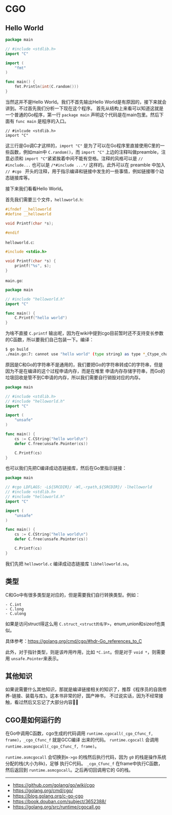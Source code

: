 # CGO

## Hello World

```go
package main

// #include <stdlib.h>
import "C"

import (
	"fmt"
)

func main() {
    fmt.Println(int(C.random()))
}
```

当然这并不是Hello World。我们不首先输出Hello World是有原因的，接下来就会讲到。不过首先我们分析一下现在这个程序。
首先从结构上来看可以知道这就是一个普通的Go程序，第一行 `package main` 声明这个代码是在main包里。然后下面有 `func main`
是程序的入口。

```
// #inlcude <stdlib.h>
import "C"

```

这三行是Go调C才这样的，`import "C"` 是为了可以在Go程序里直接使用C里的一些函数，例如main中 `C.random()`，而 `import "C"`
上边的注释叫做preamble，注意必须和 `import "C"`紧紧挨着中间不能有空格。注释的风格可以是 `// #include...` 也可以是 `/*#include ...*/`
这样的。此外可以在 preamble 中加入 `// #cgo ` 开头的注释，用于指示编译和链接中发生的一些事情，例如链接哪个动态链接库等。

接下来我们看看Hello World。

首先我们需要三个文件，`helloworld.h`:

```c
#ifndef __helloworld
#define __helloworld

void Printf(char *s);

#endif
```

`helloworld.c`:

```c
#include <stdio.h>

void Printf(char *s) {
    printf("%s", s);
}
```

`main.go`:

```go
package main

// #include "helloworld.h"
import "C"

func main() {
    C.Printf("hello world")
}
```

为啥不直接 `C.printf` 输出呢，因为在wiki中提到cgo目前暂时还不支持变长参数的C函数，所以要我们自己包装一下。编译：

```bash
$ go build
./main.go:7: cannot use "hello world" (type string) as type *_Ctype_char in argument to _Cfunc_Printf
```

原因是C和Go的字符串不是通用的，我们要把Go的字符串转成C的字符串，但是因为不是在编译的这个过程申请内存，而是在堆里
申请内存存储字符串，而Go的垃圾回收是管不到C申请的内存，所以我们需要自行销毁对应的内存。

```go
package main

// #include <stdlib.h>
// #include "helloworld.h"
import "C"

import (
    "unsafe"
)

func main() {
    cs := C.CString("hello world\n")
    defer C.free(unsafe.Pointer(cs))

    C.Printf(cs)
}
```

也可以我们先把C编译成动态链接库，然后在Go里指示链接：

```go
package main

// #cgo LDFLAGS: -L${SRCDIR}/ -Wl,-rpath,${SRCDIR}/ -lhelloworld
// #include <stdlib.h>
// #include "helloworld.h"
import "C"

import (
    "unsafe"
)

func main() {
    cs := C.CString("hello world\n")
    defer C.free(unsafe.Pointer(cs))

    C.Printf(cs)
}
```

我们先把 `helloworld.c` 编译成动态链接库 `libhelloworld.so`。

## 类型

C和Go中有很多类型是对应的，但是需要我们自行转换类型。例如：

    - C.int
    - C.long
    - C.ulong

如果是访问struct得这么用 `C.struct_<struct的名字>`，enum,union和sizeof也类似。

具体参考：https://golang.org/cmd/cgo/#hdr-Go_references_to_C

此外，对于指针类型，则是该咋用咋用，比如 `*C.int`。但是对于 `void *`，则需要用 `unsafe.Pointer`来表示。

## 其他知识

如果说需要什么其他知识，那就是编译链接相关的知识了，推荐《程序员的自我修养-链接、装载与库》。这本书非常的好，国产神书，
不过说实话，因为不经常接触，看过然后又忘记了大部分内容🤦‍♂️

## CGO是如何运行的

在Go中调用C函数，cgo生成的代码调用 `runtime.cgocall(_cgo_Cfunc_f, frame)`，`_cgo_Cfunc_f` 就是GCC编译
出来的代码。 `runtime.cgocall` 会调用 `runtime.asmcgocall(_cgo_Cfunc_f, frame)`。

`runtime.asmcgocall` 会切换到`m->go` 的栈然后执行代码，因为 `g0` 的栈是操作系统分配的栈(大小为8k)，足够
执行C代码。 `_cgo_Cfunc_f` 在frame中执行C函数，然后返回到 `runtime.asmcgocall`。之后再切回调用它的
G的栈。

------------

- https://github.com/golang/go/wiki/cgo
- https://golang.org/cmd/cgo/
- https://blog.golang.org/c-go-cgo
- https://book.douban.com/subject/3652388/
- https://golang.org/src/runtime/cgocall.go
